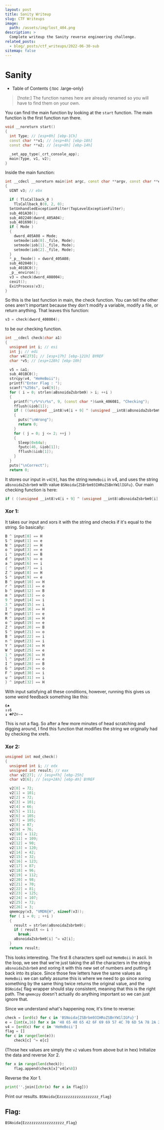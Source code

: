 ```yaml
---
layout: post
title: Sanity Writeup
slug: CTF Writeups
image: 
  path: /assets/img/lost_404.png
description: >
  Complete writeup the Sanity reverse engineering challenge.
related_posts:
  - blog/_posts/ctf_writeups/2022-06-30-sub
sitemap: false
---
```


# Sanity

- Table of Contents
{:toc .large-only}

> [!note:] The function names here are already renamed so you will have to find them on your own.

You can find the main function by looking at the `start` function. The main function is the first function run there.
```c++
void __noreturn start()
{
  int Type; // [esp+0h] [ebp-1Ch]
  const char **v1; // [esp+4h] [ebp-18h]
  const char **v2; // [esp+8h] [ebp-14h]

  _set_app_type(_crt_console_app);
  main(Type, v1, v2);
}
```

Inside the main function:
```c++
int __cdecl __noreturn main(int argc, const char **argv, const char **envp)
{
  UINT v3; // ebx

  if ( TlsCallback_0 )
    TlsCallback_0(0, 2, 0);
  SetUnhandledExceptionFilter(TopLevelExceptionFilter);
  sub_401A30();
  sub_402240(dword_405A04);
  sub_401690();
  if ( Mode )
  {
    dword_405A08 = Mode;
    setmode(iob[0]._file, Mode);
    setmode(iob[1]._file, Mode);
    setmode(iob[2]._file, Mode);
  }
  *_p__fmode() = dword_405A08;
  sub_402040();
  sub_401BC0();
  _p__environ();
  v3 = check(dword_408004);
  cexit();
  ExitProcess(v3);
}
```

So this is the last function in main, the check function. You can tell the other ones aren't important because they don't modify a variable, modify a file, or return anything. That leaves this function:
```c++
v3 = check(dword_408004);
```
to be our checking function.

```c++
int __cdecl check(char a1)
{
  unsigned int i; // esi
  int j; // edi
  char v4[273]; // [esp+17h] [ebp-121h] BYREF
  char *v5; // [esp+128h] [ebp-10h]

  v5 = &a1;
  sub_401BC0();
  strcpy(v4, "HeHeBoii");
  printf("Enter Flag : ");
  scanf("%256s", &v4[9]);
  for ( i = 0; strlen(aBsnoidaZsbrbm9) > i; ++i )
  {
    printf("\r%*s\r%s", 9, (const char *)&unk_406081, "Checking");
    fflush(&iob[1]);
    if ( ((unsigned __int8)v4[i + 9] ^ (unsigned __int8)aBsnoidaZsbrbm9[i]) != v4[(int)i % 8] )
    {
      puts("\nWrong");
      return 0;
    }
    for ( j = 0; j <= 2; ++j )
    {
      Sleep(0x64u);
      fputc(46, &iob[1]);
      fflush(&iob[1]);
    }
  }
  puts("\nCorrect");
  return 0;
```

It stores our input in `v4[9]`, has the string `HeHeBoii` in v4, and uses the string `aBsnoidaZsbrbm9` with value `BSNoida{ZSBrbm93IHRoZSBnYW1lIGFu}`. Our main checking function is here:
```c++
if ( ((unsigned __int8)v4[i + 9] ^ (unsigned __int8)aBsnoidaZsbrbm9[i]) != v4[(int)i % 8] )
```

### Xor 1:

It takes our input and xors it with the string and checks if it's equal to the string. So basically:
```c++
B ^ input[0] == H
S ^ input[1] == e
N ^ input[2] == H
o ^ input[3] == e
i ^ input[4] == B
d ^ input[5] == o
a ^ input[6] == i
{ ^ input[7] == i
Z ^ input[8] == H
S ^ input[9] == e
B ^ input[10] == H
r ^ input[11] == e
b ^ input[12] == B
m ^ input[13] == o
9 ^ input[14] == i
3 ^ input[15] == i
I ^ input[16] == H
H ^ input[17] == e
R ^ input[18] == H
o ^ input[19] == e
Z ^ input[20] == B
S ^ input[21] == o
B ^ input[22] == i
n ^ input[23] == i
Y ^ input[24] == H
W ^ input[25] == e
1 ^ input[26] == H
l ^ input[27] == e
I ^ input[28] == B
G ^ input[29] == o
F ^ input[30] == i
u ^ input[31] == i
} ^ input[32] == H
```

With input satisfying all these conditions, however, running this gives us some weird feedback something like this:
```
6♠
↕↕6
↨ ☻PZ☺-→
```

This is not a flag. So after a few more minutes of head scratching and digging around, I find this function that modifies the string we originally had by checking the xrefs.

### Xor 2:

```c++
unsigned int mod_check()
{
  unsigned int i; // edx
  unsigned int result; // eax
  char v2[27]; // [esp+Fh] [ebp-25h]
  char v3[6]; // [esp+2Ah] [ebp-Ah] BYREF

  v2[0] = 72;
  v2[1] = 101;
  v2[2] = 72;
  v2[3] = 101;
  v2[4] = 66;
  v2[5] = 111;
  v2[6] = 105;
  v2[7] = 105;
  v2[8] = 87;
  v2[9] = 76;
  v2[10] = 112;
  v2[11] = 109;
  v2[12] = 90;
  v2[13] = 120;
  v2[14] = 42;
  v2[15] = 32;
  v2[16] = 123;
  v2[17] = 87;
  v2[18] = 96;
  v2[19] = 112;
  v2[20] = 98;
  v2[21] = 70;
  v2[22] = 81;
  v2[23] = 125;
  v2[24] = 107;
  v2[25] = 72;
  v2[26] = 3;
  qmemcpy(v3, "VMDN{H", sizeof(v3));
  for ( i = 0; ; ++i )
  {
    result = strlen(aBsnoidaZsbrbm9);
    if ( result <= i )
      break;
    aBsnoidaZsbrbm9[i] ^= v2[i];
  }
  return result;
```
This looks interesting. The first 8 characters spell out `HeHeBoii` in ascii. In the loop, we see that we're just taking the all the characters in the string `aBsnoidaZsbrbm9` and xoring it with this new set of numbers and putting it back into its place. Since those few letters have the same values as `HeHeBoii` we can safely assume this is where we need to go since xoring something by the same thing twice returns the original value, and the `BSNoida{` flag wrapper should stay consistent, meaning that this is the right path. The `qmemcpy` doesn't actually do anything important so we can just ignore that.

Since we understand what's happening now, it's time to reverse:
```python
check = [ord(c) for c in 'BSNoida{ZSBrbm93IHRoZSBnYW1lIGFu}']
e = [int(x,16) for x in '48 65 48 65 42 6F 69 69 57 4C 70 6D 5A 78 2A 20 7B 57 60 70 62 46 51 7D 6B 48 3 56 4D 44 4E 7B 48'.split(' ')]
v4 = [ord(c) for c in 'HeHeBoii']
flag = []
for c in range(len(e)):
    check[c] ^= e[c]
```
(Those hex values are simply the `v2` values from above but in hex)
Initialize the data and reverse Xor 2.

```python
for x in range(len(check)):
    flag.append(check[x]^v4[x%8])
```
Reverse the Xor 1.

```python
print(''.join([chr(x) for x in flag]))
```
Print our results.
`BSNoida{Ezzzzzzzzzzzzzzzzzz_Flag}`

## Flag:
`BSNoida{Ezzzzzzzzzzzzzzzzzz_Flag}`